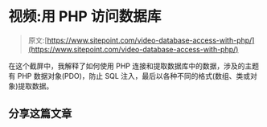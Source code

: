 # 视频:用 PHP 访问数据库

> 原文:[https://www.sitepoint.com/video-database-access-with-php/](https://www.sitepoint.com/video-database-access-with-php/)

在这个截屏中，我解释了如何使用 PHP 连接和提取数据库中的数据，涉及的主题有 PHP 数据对象(PDO)，防止 SQL 注入，最后以各种不同的格式(数组、类或对象)提取数据。

## 分享这篇文章